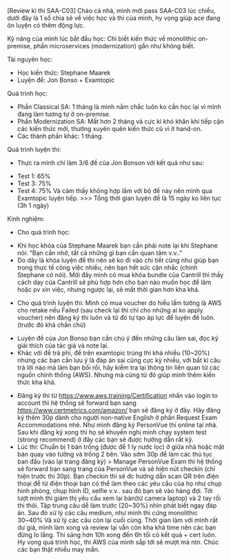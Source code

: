 [Review kì thi SAA-C03]
Chào cả nhà, mình mới pass SAA-C03 lúc chiều, dưới đây là 1 số chia sẻ về việc học và thi của mình, hy vọng giúp ace đang ôn luyện có thêm động lực.

Kỹ năng của mình lúc bắt đầu học: Chỉ biết kiến thức về monolithic on-premise, phần microservices (modernization) gần như không biết.

Tài nguyên học:
- Học kiến thức: Stephane Maarek
- Luyện đề: Jon Bonso + Examtopic

Quá trình học:
- Phần Classical SA: 1 tháng là mình nắm chắc luôn ko cần học lại vì mình đang làm tương tự ở on-premise.
- Phần Modernization SA: Mất hơn 2 tháng và cực kì khó khăn khi tiếp cận các kiến thức mới, thường xuyên quên kiến thức cũ vì ít hand-on.
- Các thành phần khác: 1 tháng.

Quá trình luyện thi:
- Thực ra mình chỉ làm 3/6 đề của Jon Bonson với kết quả như sau:
+ Test 1: 65%
+ Test 3: 75%
+ Test 4: 75%
Và cảm thấy không hợp lắm với bộ đề này nên mình qua Examtopic luyện tiếp. >>> Tổng thời gian luyện đề là 15 ngày ko liên tục (3h 1 ngày)


Kinh nghiệm:
- Cho quá trình học:
+ Khi học khóa của Stephane Maarek bạn cần phải note lại khi Stephane nói: "Bạn cần nhớ, tất cả những gì bạn cần quan tâm v.v.."
+ Do dây là khóa luyện để thi nên sẽ ko đi vào chi tiết cũng như giúp bạn trong thực tế công việc nhiều, nên bạn hết sức cân nhắc (chính Stephane có nói). Mới đây mình có mua khóa bundle của Cantrill thì thấy cách dạy của Cantrill sẽ phù hợp hơn cho bạn nào muốn học để làm hoặc pv xin việc, nhưng ngược lại, sẽ mất thời gian hơn kha khá.
- Cho quá trình luyện thi: Mình có mua voucher do hiểu lầm tưởng là AWS cho retake nếu Failed (sau check lại thì chỉ cho những ai ko apply voucher) nên đăng ký thi luôn và từ đó tự tạo áp lực để luyện đề luôn. (trước đó khá chần chừ)
+ Luyện đề của Jon Bonso bạn cần chú ý đến những câu làm sai, đọc kỹ giải thích của tác giả và note lại.
+ Khác với đề trả phí, đề trên examtopic trúng thi khá nhiều (10~20%) nhưng các bạn cần lưu ý là đáp án sai cũng cực kỳ nhiều, với bất kì câu trả lời nào mà làm bạn bối rối, hãy kiểm tra lại thông tin liên quan từ các nguồn chính thống (AWS). Nhưng mà cũng từ đó giúp mình thêm kiến thức kha khá.

- Đăng ký thi từ https://www.aws.training/Certification nhấn vào login to account thì hệ thống sẽ forward bạn sang https://www.certmetrics.com/amazon/ bạn sẽ đăng ký ở đây.
Hãy đăng ký thêm 30p dành cho người non-native English ở phần Request Exam Accommodations nhé.
Như mình đăng ký PersonVue thi online tại nhà. Sau khi đăng ký xong thì họ sẽ khuyến nghị mình chạy system test (strong recommend) ở đây các bạn sẽ được hướng dẫn rất kỹ.
- Lúc thi: Chuẩn bị 1 bàn trống (được để 1 ly nước lọc) ở giữa nhà hoặc mặt bàn quay vào tường và trống 2 bên. Vào sớm 30p để làm các thủ tục ban đầu (vào lại trang đăng ký) > Manage PersonVue Exam thì hệ thống sẽ forward bạn sang trang của PersonVue và sẽ hiện nút checkin (chỉ hiện trước thi 30p). Bạn checkin thì sẽ đc hướng dẫn scan QR trên điện thoại để từ điện thoại bạn có thể làm theo các yêu cầu của họ như chụp hình phòng, chụp hình ID, selfie v.v.. sau đó bạn sẽ vào hàng đợi. Tới lượt mình thì giám thị yêu cầu xem lại bàn(từ camera laptop) và 2 tay rồi thi thôi.
Tập trung câu dễ làm trước (20~30%) nhìn phát biết ngay đáp án.
Sau đó xử lý các câu medium, như mình thì cứng monolithic 30~40%
Và xử lý các câu còn lại cuối cùng.
Thời gian làm với mình rất dư giả, mình làm xong và review lại vẫn còn kha khá time nên các bạn đừng lo lắng.
Thi sáng hơn 10h xong đến 6h tối có kết quả + cert luôn. Hy vọng quá trình học, thi AWS của mình sắp tới sẽ mượt mà ntn. Chúc các bạn thật nhiều may mắn.
